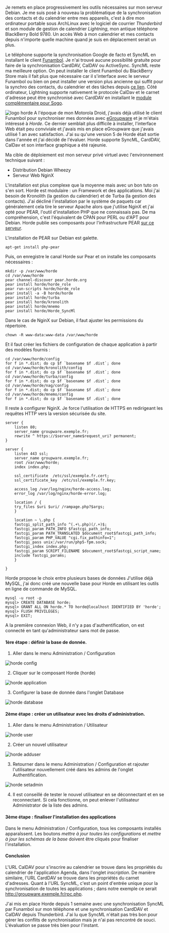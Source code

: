 <!-- title: Installation de Horde Groupware -->
<!-- category: Hébergement Mobilité Debian -->
<!-- tag: planet -->

Je remets en place progressivement les outils nécessaires sur mon serveur
Debian. Je me suis posé à nouveau la problématique de la synchronisation des
contacts et du calendrier entre mes appareils,<!-- more --> c'est à dire mon ordinateur
portable sous ArchLinux avec le logiciel de courrier *Thunderbird* et son
module de gestion de calendrier *Lightning*, mon antique téléphone BlackBerry
Bold 9780. Un accès Web à mon calendrier et mes contacts depuis n'importe
quelle machine quand je suis en déplacement serait un plus.

Le téléphone supporte la synchronisation Google de facto et SyncML en
installant le client [Funambol](http://www.funambol.com). Je n'ai trouvé aucune
possibilité gratuite pour faire de la synchronisation CardDAV, CalDAV ou
ActiveSync. SyncML reste ma meilleure option. On peut installer le client
Funambol du BlackBerry Store mais il fait plus que nécessaire car il
s'interface avec le serveur Funambol ou bien on peut installer une version plus
ancienne qui suffit pour la synchro des contacts, du calendrier et des tâches
depuis [ce lien](http://www.memotoo.com/how-to-sync-your-blackberry-phone.php).
Côté ordinateur, Lightning supporte nativement le protocole CalDav et le carnet
d'adresse peut être synchronisé avec CardDAV en installant le [module
complémentaire pour Sogo](https://www.sogo.nu/download.html#/frontends).

![logo horde](/images/2014/logo-horde.jpg#left) A
l'époque de mon Motorola Droid, j'avais déjà utilisé le client Funambol pour
synchroniser mes données avec
[eGroupware](https://www.egroupware.org) et je m'étais
intéressé à *Horde*. Ce dernier semblait plus difficile à installer,
l'interface Web était peu conviviale et j'avais mis en place eGroupware que
j'avais utilisé 1 an avec satisfaction. J'ai su qu'une version 5 de Horde était
sortie dans l'année et j'ai décidé de l'évaluer. Horde supporte SyncML,
CardDAV, CalDav et son interface graphique a été rajeunie.

Ma cible de déploiement est mon serveur privé virtuel avec
l'environnement technique suivant :

- Distribution Debian Wheezy
- Serveur Web NginX

L'installation est plus complexe que la moyenne mais avec un bon tuto on s'en
sort. Horde est modulaire : un Framework et des applications. Moi j'ai besoin
de Kronolith (la gestion du calendrier) et de Turba (la gestion des contacts).
J'ai décliné l'installation par le système de paquets car généralement cela
tire le serveur Apache alors que j'utilise NginX et j'ai opté pour PEAR,
l'outil d'installation PHP que ne connaissais pas. De ma compréhension, c'est
l'équivalent de CPAN pour PERL ou d'APT pour Debian. Horde publie ses
composants pour l'infrastructure PEAR [sur ce serveur](http://pear.horde.org).

L'installation de PEAR sur Debian est galette.

    apt-get install php-pear

Puis, on enregistre le canal Horde sur Pear et on installe les composants
nécessaires :

```shell
mkdir -p /var/www/horde
cd /var/www/horde
pear channel-discover pear.horde.org
pear install horde/horde_role
pear run-scripts horde/horde_role
pear install -a -B horde/horde
pear install horde/turba
pear install horde/kronolith
pear install horde/mnemo
pear install horde/Horde_SyncMl
```

Dans le cas de NginX sur Debian, il faut ajuster les permissions du répertoire.

    chown -R www-data:www-data /var/www/horde

Et il faut créer les fichiers de configuration de chaque application à partir
des modèles fournis :

```shell
cd /var/www/horde/config
for f in *.dist; do cp $f `basename $f .dist`; done
cd /var/www/horde/kronolith/config
for f in *.dist; do cp $f `basename $f .dist`; done
cd /var/www/horde/turba/config
for f in *.dist; do cp $f `basename $f .dist`; done
cd /var/www/horde/nag/config
for f in *.dist; do cp $f `basename $f .dist`; done
cd /var/www/horde/mnemo/config
for f in *.dist; do cp $f `basename $f .dist`; done
```

Il reste à configurer NginX. Je force l'utilisation de HTTPS en redirigeant les
requêtes HTTP vers la version sécurisée du site.

```nginx
server {
    listen 80;
    server_name groupware.exemple.fr;
    rewrite ^ https://$server_name$request_uri? permanent;
}

server {
    listen 443 ssl;
    server_name groupware.exemple.fr;
    root /var/www/horde;
    index index.php;

    ssl_certificate  /etc/ssl/exemple.fr.cert;
    ssl_certificate_key  /etc/ssl/exemple.fr.key;

    access_log /var/log/nginx/horde-access.log;
    error_log /var/log/nginx/horde-error.log;

    location / {
    try_files $uri $uri/ /rampage.php?$args;
    }

    location ~ \.php {
    fastcgi_split_path_info ^(.+\.php)(/.+)$;
    fastcgi_param PATH_INFO $fastcgi_path_info;
    fastcgi_param PATH_TRANSLATED $document_root$fastcgi_path_info;
    fastcgi_param PHP_VALUE "cgi.fix_pathinfo=1";
    fastcgi_pass unix:/var/run/php5-fpm.sock;
    fastcgi_index index.php;
    fastcgi_param SCRIPT_FILENAME $document_root$fastcgi_script_name;
    include fastcgi_params;
    }

}
```

Horde propose le choix entre plusieurs bases de données J'utilise déjà MySQL,
j'ai donc créé une nouvelle base pour Horde en utilisant les outils
en ligne de commande de MySQL.

    mysql -u root -p
    mysql> CREATE DATABASE horde;
    mysql> GRANT ALL ON horde.* TO horde@localhost IDENTIFIED BY 'horde';
    mysql> FLUSH PRIVILEGES;
    mysql> EXIT;

A la première connexion Web, il n'y a pas d'authentification, on est connecté
en tant qu'administrateur sans mot de passe.

#### 1ère étape : définir la base de donnée.

1. Aller dans le menu Administration / Configuration

![horde config](/images/2014/horde-config.png#center)

2. Cliquer sur le composant Horde (horde)

![horde application](/images/2014/horde-application.png#center)

3. Configurer la base de donnée dans l'onglet Database

![horde database](/images/2014/horde-database.png#center)

#### 2ème étape : créer un utilisateur avec les droits d'administration.

1. Aller dans le menu Administration / Utilisateur

![horde user](/images/2014/horde-user.png#center)

2. Créer un nouvel utilisateur

![horde adduser](/images/2014/horde-adduser.png#center)

3. Retourner dans le menu Administration / Configuration et rajouter
   l'utilisateur nouvellement créé dans les admins de l'onglet
   Authentification.

![horde setadmin](/images/2014/horde-setadmin.png#center)

4. Il est conseillé de tester le nouvel utilisateur en se déconnectant et en se
   reconnectant. Si cela fonctionne, on peut enlever l'utilisateur
   Administrator de la liste des admins.

#### 3ème étape : finaliser l'installation des applications

Dans le menu Administration / Configuration, tous les composants installés
apparaîssent. Les boutons *mettre à jour toutes les configurations* et *mettre
à jour les schémas de la base* doivent être cliqués pour finaliser l'installation.

#### Conclusion

L'URL CalDAV pour s'inscrire au calendrier se trouve dans les propriétés du
calendrier de l'application Agenda, dans l'onglet *inscription*. De manière
similaire, l'URL CardDAV se trouve dans les propriétés du carnet d'adresses.
Quant à l'URL SyncML, c'est un point d'entrée unique pour la synchronisation de
toutes les applications ; dans notre exemple ce serait
http://groupware.exemple.fr/rpc.php.

J'ai mis en place Horde depuis 1 semaine avec une synchronisation SyncML par
Funambol sur mon téléphone et une synchronisation CardDAV et CalDAV depuis
Thunderbird. J'ai lu que SyncML n'était pas très bon pour gérer les conflits de
synchronisation mais je n'ai pas rencontré de souci. L'évaluation se passe très
bien pour l'instant.
